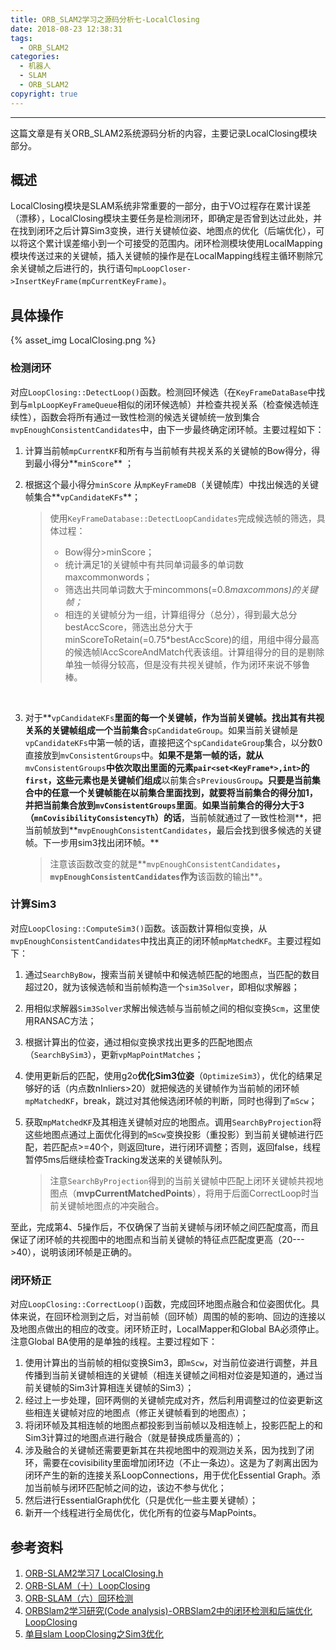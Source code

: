 ```yaml
---
title: ORB_SLAM2学习之源码分析七-LocalClosing
date: 2018-08-23 12:38:31
tags: 
  - ORB_SLAM2
categories: 
  - 机器人
  - SLAM
  - ORB_SLAM2
copyright: true
---
```


---

这篇文章是有关ORB_SLAM2系统源码分析的内容，主要记录LocalClosing模块部分。

<!--more--->

## 概述

LocalClosing模块是SLAM系统非常重要的一部分，由于VO过程存在累计误差（漂移），LocalClosing模块主要任务是检测闭环，即确定是否曾到达过此处，并在找到闭环之后计算Sim3变换，进行关键帧位姿、地图点的优化（后端优化），可以将这个累计误差缩小到一个可接受的范围内。闭环检测模块使用LocalMapping模块传送过来的关键帧，插入关键帧的操作是在LocalMapping线程主循环剔除冗余关键帧之后进行的，执行语句`mpLoopCloser->InsertKeyFrame(mpCurrentKeyFrame)`。

## 具体操作

{% asset_img LocalClosing.png %}

### 检测闭环

对应`LoopClosing::DetectLoop()`函数。检测回环候选（在`KeyFrameDataBase`中找到与`mlpLoopKeyFrameQueue`相似的闭环候选帧）并检查共视关系（检查候选帧连续性），函数会将所有通过一致性检测的候选关键帧统一放到集合`mvpEnoughConsistentCandidates`中，由下一步最终确定闭环帧。主要过程如下：

1. 计算当前帧`mpCurrentKF`和所有与当前帧有共视关系的关键帧的Bow得分，得到最小得分**`minScore`** ；

2. 根据这个最小得分`minScore` 从`mpKeyFrameDB`（关键帧库）中找出候选的关键帧集合**`vpCandidateKFs`**；

   > 使用`KeyFrameDatabase::DetectLoopCandidates`完成候选帧的筛选，具体过程：
   >
   > - Bow得分>minScore；
   > - 统计满足1的关键帧中有共同单词最多的单词数maxcommonwords；
   > - 筛选出共同单词数大于mincommons(=0.8*maxcommons)的关键帧；*
   > - 相连的关键帧分为一组，计算组得分（总分），得到最大总分bestAccScore，筛选出总分大于minScoreToRetain(=0.75*bestAccScore)的组，用组中得分最高的候选帧lAccScoreAndMatch代表该组。计算组得分的目的是剔除单独一帧得分较高，但是没有共视关键帧，作为闭环来说不够鲁棒。

   ​

3. 对于**`vpCandidateKFs`**里面的每一个关键帧，作为当前关键帧。找出其有共视关系的关键帧组成一个当前集合**`spCandidateGroup`。如果当前关键帧是`vpCandidateKFs`中第一帧的话，直接把这个`spCandidateGroup`集合，以分数0直接放到`mvConsistentGroups`中。**如果不是第一帧的话，就从**`mvConsistentGroups`**中依次取出里面的元素`pair<set<KeyFrame*>,int>`的`first`，这些元素也是关键帧们组成**以前集合`sPreviousGroup`**。只要是当前集合中的任意一个关键帧能在以前集合里面找到，就要将当前集合的得分加1，并把当前集合放到`mvConsistentGroups`里面**。**如果当前集合的得分大于3（`mnCovisibilityConsistencyTh`）的话**，当前帧就通过了一致性检测**，把当前帧放到**`mvpEnoughConsistentCandidates`，最后会找到很多候选的关键帧。下一步用sim3找出闭环帧。**

   > 注意该函数改变的就是**`mvpEnoughConsistentCandidates`**，`mvpEnoughConsistentCandidates`作为**该函数的输出**。

### 计算Sim3

对应`LoopClosing::ComputeSim3()`函数。该函数计算相似变换，从`mvpEnoughConsistentCandidates`中找出真正的闭环帧`mpMatchedKF`。主要过程如下：

1. 通过`SearchByBow`，搜索当前关键帧中和候选帧匹配的地图点，当匹配的数目超过20，就为该候选帧和当前帧构造一个`sim3Solver`，即相似求解器；

2. 用相似求解器`Sim3Solver`求解出候选帧与当前帧之间的相似变换`Scm`，这里使用RANSAC方法；

3. 根据计算出的位姿，通过相似变换求找出更多的匹配地图点（`SearchBySim3`），更新`vpMapPointMatches`；

4. 使用更新后的匹配，使用g2o**优化Sim3位姿**（`OptimizeSim3`），优化的结果足够好的话（内点数nInliers>20）就把候选的关键帧作为当前帧的闭环帧`mpMatchedKF`，break，跳过对其他候选闭环帧的判断，同时也得到了`mScw`；

5. 获取`mpMatchedKF`及其相连关键帧对应的地图点。调用`SearchByProjection`将这些地图点通过上面优化得到的`mScw`变换投影（重投影）到当前关键帧进行匹配，若匹配点>=40个，则返回ture，进行闭环调整；否则，返回false，线程暂停5ms后继续检查Tracking发送来的关键帧队列。

   > 注意`SearchByProjection`得到的当前关键帧中匹配上闭环关键帧共视地图点（**mvpCurrentMatchedPoints**），将用于后面CorrectLoop时当前关键帧地图点的冲突融合。

至此，完成第4、5操作后，不仅确保了当前关键帧与闭环帧之间匹配度高，而且保证了闭环帧的共视图中的地图点和当前关键帧的特征点匹配度更高（20--->40），说明该闭环帧是正确的。

### 闭环矫正

对应`LoopClosing::CorrectLoop()`函数，完成回环地图点融合和位姿图优化。具体来说，在回环检测到之后，对当前帧（回环帧）周围的帧的影响、回边的连接以及地图点做出的相应的改变。闭环矫正时，LocalMapper和Global BA必须停止。注意Global BA使用的是单独的线程。主要过程如下：

1. 使用计算出的当前帧的相似变换Sim3，即`mScw`，对当前位姿进行调整，并且传播到当前关键帧相连的关键帧（相连关键帧之间相对位姿是知道的，通过当前关键帧的Sim3计算相连关键帧的Sim3）；
2. 经过上一步处理，回环两侧的关键帧完成对齐，然后利用调整过的位姿更新这些相连关键帧对应的地图点（修正关键帧看到的地图点）；
3. 将闭环帧及其相连帧的地图点都投影到当前帧以及相连帧上，投影匹配上的和Sim3计算过的地图点进行融合（就是替换成质量高的）；
4. 涉及融合的关键帧还需要更新其在共视地图中的观测边关系，因为找到了闭环，需要在covisibility里面增加闭环边（不止一条边）。这是为了剥离出因为闭环产生的新的连接关系LoopConnections，用于优化Essential Graph。添加当前帧与闭环匹配帧之间的边，该边不参与优化；
5. 然后进行EssentialGraph优化（只是优化一些主要关键帧）；
6. 新开一个线程进行全局优化，优化所有的位姿与MapPoints。

## 参考资料

1. [ORB-SLAM2学习7 LocalClosing.h](https://www.cnblogs.com/panda1/p/7001042.html)
2. [ORB-SLAM（十）LoopClosing](https://www.cnblogs.com/shang-slam/p/6444037.html)
3. [ORB-SLAM（六）回环检测](https://www.cnblogs.com/luyb/p/5599042.html)
4. [ORBSlam2学习研究(Code analysis)-ORBSlam2中的闭环检测和后端优化LoopClosing](https://blog.csdn.net/chishuideyu/article/details/76165461)
5. [单目slam LoopClosing之Sim3优化](https://blog.csdn.net/stihy/article/details/62219842?locationNum=8&fps=1)